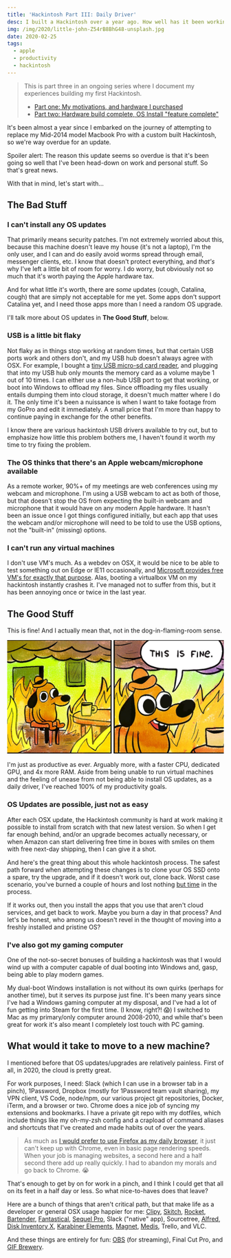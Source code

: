 ```yaml
---
title: 'Hackintosh Part III: Daily Driver'
desc: I built a Hackintosh over a year ago. How well has it been working for me? What's the good, the bad, and the ugly?
img: /img/2020/little-john-Z54rB8BhG48-unsplash.jpg
date: 2020-02-25
tags:
  - apple
  - productivity
  - hackintosh
---
```


> This is part three in an ongoing series where I document my experiences building my first Hackintosh.
>
> - [Part one: My motivations, and hardware I purchased](/blog/2019/building-a-hackintosh-2019/)
> - [Part two: Hardware build complete, OS Install "feature complete"](/blog/2019/building-a-hackintosh-2019/)

It's been almost a year since I embarked on the journey of attempting to replace my Mid-2014 model Macbook Pro with a custom built Hackintosh, so we're way overdue for an update.

Spoiler alert: The reason this update seems so overdue is that it's been going so well that I've been head-down on work and personal stuff. So that's great news.

With that in mind, let's start with...

## The Bad Stuff

### I can't install any OS updates

That primarily means security patches. I'm not extremely worried about this, because this machine doesn't leave my house (it's not a laptop), I'm the only user, and I can and do easily avoid worms spread through email, messenger clients, etc. I know that doesn't protect everything, and _that's_ why I've left a little bit of room for worry. I do worry, but obviously not so much that it's worth paying the Apple hardware tax.

And for what little it's worth, there are _some_ updates (cough, Catalina, cough) that are simply not acceptable for me yet. Some apps don't support Catalina yet, and I need those apps more than I need a random OS upgrade.

I'll talk more about OS updates in **The Good Stuff**, below.

### USB is a little bit flaky

Not flaky as in things stop working at random times, but that certain USB ports work and others don't, and my USB hub doesn't always agree with OSX. For example, I bought a [tiny USB micro-sd card reader](https://amzn.to/3a4RwQB), and plugging that into my USB hub only mounts the memory card as a volume maybe 1 out of 10 times. I can either use a non-hub USB port to get that working, or boot into Windows to offload my files. Since offloading my files usually entails dumping them into cloud storage, it doesn't much matter where I do it. The only time it's been a nuissance is when I want to take footage from my GoPro and edit it immediately. A small price that I'm more than happy to continue paying in exchange for the other benefits.

I know there are various hackintosh USB drivers available to try out, but to emphasize how little this problem bothers me, I haven't found it worth my time to try fixing the problem.

### The OS thinks that there's an Apple webcam/microphone available

As a remote worker, 90%+ of my meetings are web conferences using my webcam and microphone. I'm using a USB webcam to act as both of those, but that doesn't stop the OS from expecting the built-in webcam and microphone that it would have on any modern Apple hardware. It hasn't been an issue once I got things configured initially, but each app that uses the webcam and/or microphone will need to be told to use the USB options, not the "built-in" (missing) options.

### I can't run any virtual machines

I don't use VM's much. As a webdev on OSX, it would be nice to be able to test something out on Edge or IE11 occasionally, and [Microsoft provides free VM's for exactly that purpose](https://developer.microsoft.com/en-us/microsoft-edge/tools/vms/). Alas, booting a virtualbox VM on my hackintosh instantly crashes it. I've managed not to suffer from this, but it has been annoying once or twice in the last year.

## The Good Stuff

This is fine! And I actually mean that, not in the dog-in-flaming-room sense.

![comic of dog sitting in a burning building, saying "this is fine."](./img/2020/this-is-fine.jpg)

I'm just as productive as ever. Arguably more, with a faster CPU, dedicated GPU, and 4x more RAM. Aside from being unable to run virtual machines and the feeling of unease from not being able to install OS updates, as a daily driver, I've reached 100% of my productivity goals.

### OS Updates are possible, just not as easy

After each OSX update, the Hackintosh community is hard at work making it possible to install from scratch with that new latest version. So when I get far enough behind, and/or an upgrade becomes actually necessary, or when Amazon can start delivering free time in boxes with smiles on them with free next-day shipping, then I can give it a shot.

And here's the great thing about this whole hackintosh process. The safest path forward when attempting these changes is to clone your OS SSD onto a spare, try the upgrade, and if it doesn't work out, clone back. Worst case scenario, you've burned a couple of hours and lost nothing [but time](/blog/2020/time-is-all-you-have/) in the process.

If it works out, then you install the apps that you use that aren't cloud services, and get back to work. Maybe you burn a day in that process? And let's be honest, who among us doesn't revel in the thought of moving into a freshly installed and pristine OS?

### I've also got my gaming computer

One of the not-so-secret bonuses of building a hackintosh was that I would wind up with a computer capable of dual booting into Windows and, gasp, being able to play modern games.

My dual-boot Windows installation is not without its own quirks (perhaps for another time), but it serves its purpose just fine. It's been many years since I've had a Windows gaming computer at my disposal, and I've had a lot of fun getting into Steam for the first time. (I know, right?! 😱) I switched to Mac as my primary/only computer around 2008-2010, and while that's been great for work it's also meant I completely lost touch with PC gaming.

## What would it take to move to a new machine?

I mentioned before that OS updates/upgrades are relatively painless. First of all, in 2020, the cloud is pretty great.

For work purposes, I need: Slack (which I can use in a browser tab in a pinch), 1Password, Dropbox (mostly for 1Password team vault sharing), my VPN client, VS Code, node/npm, our various project git repositories, Docker, iTerm, and a browser or two. Chrome does a nice job of syncing my extensions and bookmarks. I have a private git repo with my dotfiles, which include things like my oh-my-zsh config and a crapload of command aliases and shortcuts that I've created and made habits out of over the years.

> As much as [I would prefer to use Firefox as my daily browser](/blog/2019/making-firefox-usable-on-osx/), it just can't keep up with Chrome, even in basic page rendering speeds. When your job is managing websites, a second here and a half second there add up really quickly. I had to abandon my morals and go back to Chrome. 😭

That's enough to get by on for work in a pinch, and I think I could get that all on its feet in a half day or less. So what nice-to-haves does that leave?

Here are a bunch of things that aren't critical path, but that make life as a developer or general OSX usage happier for me: [Clipy](https://github.com/Clipy/Clipy#readme), [Skitch](https://evernote.com/products/skitch), [Rocket](https://matthewpalmer.net/rocket/), [Bartender](https://www.macbartender.com/), [Fantastical](https://flexibits.com/fantastical), [Sequel Pro](https://sequelpro.com/), Slack ("native" app), Sourcetree, [Alfred](https://www.alfredapp.com/), [Disk Inventory X](http://www.derlien.com/), [Karabiner Elements](https://pqrs.org/osx/karabiner/), [Magnet](https://magnet.crowdcafe.com/), [Medis](http://getmedis.com/), Trello, and VLC.

And these things are entirely for fun: [OBS](https://obsproject.com/) (for streaming), Final Cut Pro, and [GIF Brewery](https://apps.apple.com/us/app/gif-brewery-3-by-gfycat/id1081413713).
